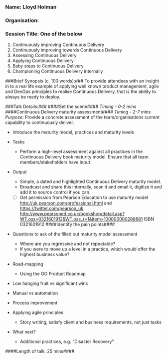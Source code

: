 ### Name: Lloyd Holman ###
### Organisation: ###
### Session Title: One of the below ###
1. Continuously improving Continuous Delivery
1. Continuously improving towards Continuous Delivery
1. Assessing Continuous Delivery
1. Applying Continuous Delivery
1. Baby steps to Continuous Delivery
1. Championing Continuous Delivery internally

###Brief Synopsis (c. 100 words):###
To provide attendees with an insight in to a real life example of applying well known product management, agile and DevOps principles to realise Continuous Delivery, that is the ability to always be ready to deploy. 

###Talk Details:###
####Set the scene####
*Timing - 0-2 mins*
####Continuous Delivery maturity assessment####
*Timing - 2-7 mins*
*Purpose:* Provide a concrete assessment of the team/organisations current capability to continuously deliver.  
* Introduce the maturity model, practices and maturity levels
* Tasks 
  * Perform a high-level assessment against all practices in the Continuous Delivery book maturity model. Ensure that all team members/stakeholders have input 
* Output
  * Simple, a dated and highlighted Continuous Delivery maturity model.
  * Broadcast and share this internally, scan it and email it, digitize it and add it to source control if you can. 
  * [ ] Get permission from Pearson Education to use maturity model http://uk.pearson.com/professional.html and https://twitter.com/pearson_uk http://www.pearsoned.co.uk/bookshop/detail.asp?WT.oss=0321601912&WT.oss_r=1&item=100000000288881 ISBN 0321601912
####Identify the pain points####
* Questions to ask of the filled out maturity model assessment 
  * Where are you regressive and not repeatable?
  * If you were to move up a level in a practice, which would offer the highest business value?
* Road-mapping
  * Using the GO Product Roadmap 
* Low hanging fruit vs significant wins
* Manual vs automation
* Process improvement
* Applying agile principles
  * Story writing, satisfy client and business requirements, not just tasks 

* What next?
  * Additional practices, e.g. "Disaster Recovery"
  
####Length of talk: 25 mins####
